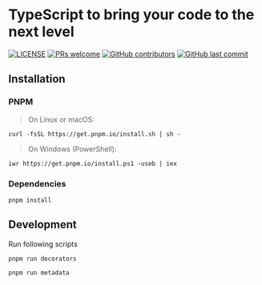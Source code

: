 # TypeScript to bring your code to the next level

[![LICENSE](https://img.shields.io/badge/license-Anti%20996-blue.svg?style=flat-square)](https://github.com/996icu/996.ICU/blob/master/LICENSE)
[![PRs welcome](https://img.shields.io/badge/PRs-welcome-brightgreen.svg?style=flat-square)](https://github.com/Kennytian/bring-ts-better/pulls)
[![GitHub contributors](https://img.shields.io/github/contributors/Kennytian/bring-ts-better.svg?style=flat-square)](https://github.com/Kennytian/bring-ts-better/graphs/contributors)
[![GitHub last commit](https://img.shields.io/github/last-commit/Kennytian/bring-ts-better.svg?style=flat-square)](https://github.com/Kennytian/bring-ts-better/commits/master)

## Installation
### PNPM
> On Linux or macOS:

`curl -fsSL https://get.pnpm.io/install.sh | sh -`

> On Windows (PowerShell):

`iwr https://get.pnpm.io/install.ps1 -useb | iex`

### Dependencies
`pnpm install`

## Development
Run following scripts
```
pnpm run decorators

pnpm run metadata
```
